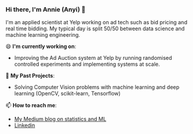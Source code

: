 ### Hi there, I'm Annie (Anyi) 👋

I'm an applied scientist at Yelp working on ad tech such as bid pricing and real time bidding. My typical day is split 50/50 between data science and machine learning engineering. 

😄 **I'm currently working on**: 
  * Improving the Ad Auction system at Yelp by running randomised controlled experiments and implementing systems at scale. 

🌱 **My Past Projects**:
  *  Solving Computer Vision problems with machine learning and deep learning (OpenCV, scikit-learn, Tensorflow)

📫  **How to reach me**: 
  * [My Medium blog on statistics and ML](https://anyi-guo.medium.com/)
  * [Linkedin](https://www.linkedin.com/in/anyi-g-71a45b28/)
 


